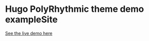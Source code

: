 # Hugo PolyRhythmic theme demo exampleSite

[See the live demo here](https://wonyoungjang.org/hugo-PolyRhythmic-demo/)
